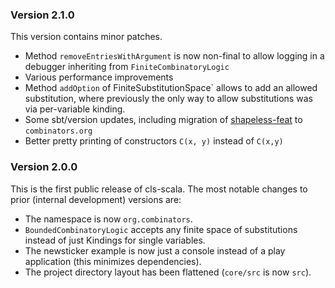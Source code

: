 ### Version 2.1.0
This version contains minor patches.
- Method `removeEntriesWithArgument` is now non-final to allow logging in a debugger
  inheriting from `FiniteCombinatoryLogic`
- Various performance improvements
- Method `addOption` of FiniteSubstitutionSpace` allows to add an allowed substitution,
  where previously the only way to allow substitutions was via per-variable kinding.
- Some sbt/version updates, including migration of [shapeless-feat](https://github.com/combinators/shapeless-feat) to `combinators.org`
- Better pretty printing of constructors `C(x, y)` instead of `C(x,y)`
### Version 2.0.0
This is the first public release of cls-scala.
The most notable changes to prior (internal development) versions are:
- The namespace is now `org.combinators`.
- `BoundedCombinatoryLogic` accepts any finite space of substitutions instead of just Kindings for single variables.
- The newsticker example is now just a console instead of a play application (this minimizes dependencies).
- The project directory layout has been flattened (`core/src` is now `src`).
